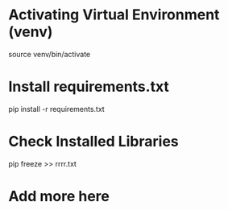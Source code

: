 

# Activating Virtual Environment (venv)
source venv/bin/activate



# Install requirements.txt
pip install -r requirements.txt



# Check Installed Libraries
pip freeze >> rrrr.txt




# Add more here